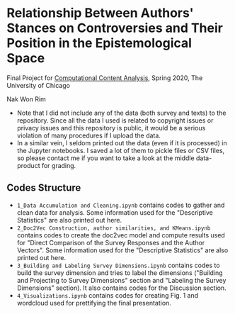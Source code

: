 # Relationship Between Authors' Stances on Controversies and Their Position in the Epistemological Space

Final Project for [Computational Content Analysis](https://github.com/Computational-Content-Analysis-2020), Spring 2020, The University of Chicago

Nak Won Rim

* Note that I did not include any of the data (both survey and texts) to the repository. Since all the data I used is related to copyright issues or privacy issues and this repository is public, it would be a serious violation of many procedures if I upload the data.
* In a similar vein, I seldom printed out the data (even if it is processed) in the Jupyter notebooks. I saved a lot of them to pickle files or CSV files, so please contact me if you want to take a look at the middle data-product for grading.

## Codes Structure

* `1_Data Accumulation and Cleaning.ipynb` contains codes to gather and clean data for analysis. Some information used for the "Descriptive Statistics" are also printed out here.
* `2_Doc2Vec Construction, author similarities, and KMeans.ipynb` contains codes to create the doc2vec model and compute results used for "Direct Comparison of the Survey Responses and the Author Vectors". Some information used for the "Descriptive Statistics" are also printed out here.
* `3_Building and Labeling Survey Dimensions.ipynb` contains codes to build the survey dimension and tries to label the dimensions ("Building and Projecting to Survey Dimensions" section and "Labeling the Survey Dimensions" section). It also contains codes for the Discussion section.
* `4_Visualizations.ipynb` contains codes for creating Fig. 1 and wordcloud used for prettifying the final presentation.
